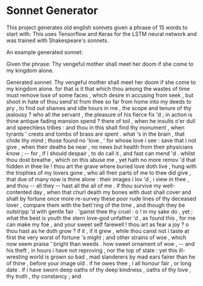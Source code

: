 # Sonnet Generator

This project generates old english sonnets given a phrase of 15 words to start with. 
This uses Tensorflow and Keras for the LSTM neural network and was trained with Shakespeare's sonnets.

An example generated sonnet:

Given the phrase: Thy vengeful mother shall meet her doom if she come to my kingdom alone.

Generated sonnet: Thy vengeful mother shall meet her doom if she come to my kingdom alone. for that is it that which thou among the wastes of time must remove lose of some faces , which desire in accusing from seek , but shoot in hate of thou send'st from thee so far from home into my deeds to pry , to find out shames and idle hours in me , the scope and tenure of thy jealousy ? who all the servant , the pleasure of his fierce fix 'd ; in action is thine antique fading mansion spend ? there of toil , when he insults o'er dull and speechless tribes : and thou in this shalt find thy monument , when tyrants ' crests and tombs of brass are spent . what 's in the brain , that chide thy mind ; those found no 'love , ' for whose love i see : save that i not give , when their deaths be near , no news but health from their physicians know ; -- for , if i should despair , to do call it , and fast can mend 'd . whilst thou dost breathe , which on this abuse me , yet hath no more remov 'd that hidden in thee lie ! thou art the grave where buried love doth live , hung with the trophies of my lovers gone , who all their parts of me to thee did give , that due of many now is thine alone : their images i lov 'd , i view in thee , and thou -- all they -- hast all the all of me . if thou survive my well-contented day , when that churl death my bones with dust shall cover and shalt by fortune once more re-survey these poor rude lines of thy deceased lover , compare them with the bett'ring of the time , and though they be outstripp 'd with gentle fair . 'gainst thee thy cruel : o ! in my sake do , yet ; what the best is youth the stern love-god unfather 'd , as found this , for me can make my foe , and your sweet self farewell ! thou art as fear a joy ? o thou hast as he doth grow ? if it , if it grew , while thou canst not i taste at first the very worst of fortune 's might ; and other strains of woe , which now seem praise ' bright than weeds . how sweet ornament of woe , -- and his theft , in hours i have not reproving , nor the top of state : yet this ill-wresting world is grown so bad , mad slanderers by mad ears fairer than he of thine , before your image old . if he owes thee , i all honour fair , or long date . if i have sworn deep oaths of thy deep kindness , oaths of thy love , thy truth , thy constancy ; and
